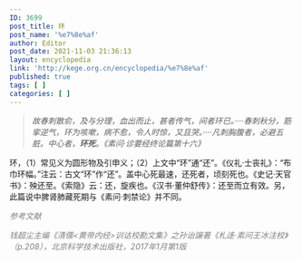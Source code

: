 ```yaml
---
ID: 3699
post_title: 环
post_name: '%e7%8e%af'
author: Editor
post_date: 2021-11-03 21:36:13
layout: encyclopedia
link: 'http://kege.org.cn/encyclopedia/%e7%8e%af'
published: true
tags: [ ]
categories: [ ]
---
```

<blockquote><em>故春刺散俞，及与分理，血出而止，甚者传气，间者环已。····春刺秋分，筋挛逆气，环为咳嗽，病不愈，令人时惊，又且哭。····凡刺胸腹者，必避五脏。中心者，<strong>环死</strong>。《素问·诊要经终论篇第十六》</em></blockquote>
环，（1）常见义为圆形物及引申义；（2）上文中“环”通“还”。《仪礼·士丧礼》：“布巾环幅。”注云：古文“环”作“还”。盖中心死最速，还死者，顷刻死也。《史记·天官书》：殃还至。《索隐》云：还，旋疾也。《汉书·董仲舒传》：还至而立有效。另，此篇说中脾肾肺藏死期与《素问·刺禁论》并不同。

<span style="color: #808080;"><em>参考文献</em></span>

<span style="color: #808080;"><em>钱超尘主编《清儒&lt;黄帝内经&gt;训诂校勘文集》之孙诒譲著《札迻·素问王冰注校》（p.208），北京科学技术出版社，2017年1月第1版</em></span>

&nbsp;